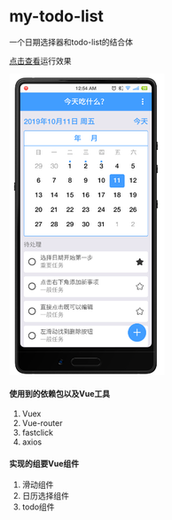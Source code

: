 # my-todo-list

一个日期选择器和todo-list的结合体

[点击查看](lkg028.cn/demo/)运行效果

<img src="static/todo.jpg" style="width:280px">


#### 使用到的依赖包以及Vue工具
1. Vuex
2. Vue-router
3. fastclick
4. axios

#### 实现的组要Vue组件
1. 滑动组件
2. 日历选择组件
3. todo组件
